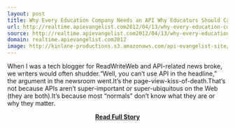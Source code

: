 ```yaml
---
layout: post
title: Why Every Education Company Needs an API Why Educators Should Care When One Doesnt
url: http://realtime.apievangelist.com2012/04/13/why-every-education-company-needs-an-api/
source: http://realtime.apievangelist.com2012/04/13/why-every-education-company-needs-an-api/
domain: realtime.apievangelist.com2012
image: http://kinlane-productions.s3.amazonaws.com/api-evangelist-site/blog/darcy_modified.jpg
---
```


<p>When I was a tech blogger for ReadWriteWeb and API-related news broke, we writers would often shudder.“Well, you can’t use API in the headline,” the argument in the newsroom went.It’s the page-view-kiss-of-death.That’s not because APIs aren’t super-important or super-ubiquitous on the Web (they are both).It’s because most “normals” don’t know what they are or why they matter.</p>
<center><p><a href="http://realtime.apievangelist.com2012/04/13/why-every-education-company-needs-an-api/" style='padding:25px; font-sze:18px; font-weight: bold;'>Read Full Story</a></p></center>
